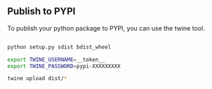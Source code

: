 ## Publish to PYPI

To publish your python package to PYPI, you can use the twine tool.



```bash

python setup.py sdist bdist_wheel 

export TWINE_USERNAME=__token__
export TWINE_PASSWORD=pypi-XXXXXXXXX

twine upload dist/*
```